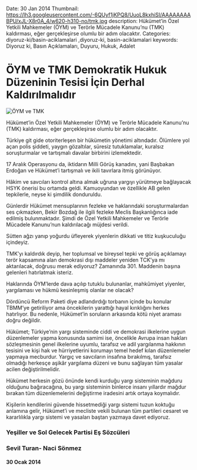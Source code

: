Date: 30 Jan 2014
Thumbnail: https://lh3.googleusercontent.com/-6QUyf1jKPQ8/UuoL8kxhiSI/AAAAAAAABPU/xJL-X8r0A_4/w620-h310-no/tmk.jpg
description: Hükümet’in Özel Yetkili Mahkemeler (ÖYM) ve Terörle Mücadele Kanunu’nu (TMK) kaldırması, eğer gerçekleşirse olumlu bir adım olacaktır. 
Categories: diyoruz-ki/basin-aciklamalari ,diyoruz-ki, basin-aciklamalari
keywords: Diyoruz ki, Basın Açıklamaları, Duyuru, Hukuk, Adalet

# ÖYM ve TMK Demokratik Hukuk Düzeninin Tesisi İçin Derhal Kaldırılmalıdır

![ÖYM ve TMK](https://lh3.googleusercontent.com/-6QUyf1jKPQ8/UuoL8kxhiSI/AAAAAAAABPU/xJL-X8r0A_4/w620-h310-no/tmk.jpg)

Hükümet’in Özel Yetkili Mahkemeler (ÖYM) ve Terörle Mücadele Kanunu’nu (TMK) kaldırması, eğer gerçekleşirse olumlu bir adım olacaktır.

Türkiye git gide otoriterleşen bir hükümetin yönetimi altındadır. Ölümlere yol açan polis şiddeti, yaygın gözaltılar, süresiz tutuklamalar, kuralsız soruşturmalar ve tartışmalı davalar birbirini izlemektedir.

17 Aralık Operasyonu da, iktidarın Milli Görüş kanadını, yani Başbakan Erdoğan ve Hükümet’i tartışmalı ve ikili tavırlara itmiş görünüyor.

Hâkim ve savcıları kontrol altına almak uğruna yargıyı yürütmeye bağlayacak HSYK önerisi bu ortamda geldi. Kamuoyundan ve özellikle AB gelen tepkilerle, neyse ki şimdilik donduruldu.

Günlerdir Hükümet mensuplarının fezleke ve haklarındaki soruşturmalardan ses çıkmazken, Bekir Bozdağ ile ilgili fezleke Meclis Başkanlığınca iade edilmiş bulunmaktadır. Şimdi de Özel Yetkili Mahkemeler ve Terörle Mücadele Kanunu’nun kaldırılacağı müjdesi verildi.

Sütten ağzı yanıp yoğurdu üfleyerek yiyenlerin dikkati ve titiz kuşkuculuğu içindeyiz.

TMK’yı kaldırdık deyip, her toplumsal ve bireysel tepki ve görüş açıklamayı terör kapsamına alan demokrasi dışı maddeler yeniden TCK’ya mı aktarılacak, doğrusu merak ediyoruz? Zamanında 301. Maddenin başına gelenleri hatırlatmak isteriz.

Haklarında ÖYM’lerde dava açılıp tutuklu bulunanlar, mahkûmiyet yiyenler, yargılaması ve hükmü kesinleşmiş olanlar ne olacak?

Dördüncü Reform Paketi diye adlandırdığı torbanın içinde bu konular TBMM’ye getiriliyor ama öncekilerin yarattığı hayal kırıklığını herkes hatırlıyor. Bu nedenle, Hükümet’in soruların arkasında kötü niyet araması doğru değildir.

Hükümet; Türkiye’nin yargı sisteminde ciddi ve demokrasi ilkelerine uygun düzenlemeler yapma konusunda samimi ise, öncelikle Avrupa insan hakları sözleşmesinin genel ilkelerine uyumlu, tarafsız ve adil yargılanma hakkının tesisini ve kişi hak ve hürriyetlerini korumayı temel hedef kılan düzenlemeler yapmaya mecburdur. Yargıç ve savcıların insafına bırakılmış, tarafsız olmadığı herkesçe aşikâr yargılama düzeni ve bunu sağlayan tüm yasalar acilen değiştirilmelidir.

Hükümet herkesin gözü önünde kendi kurduğu yargı sisteminin mağduru olduğunu bağıracağına, bu yargı sisteminin binlerce insanı yıllardır mağdur bırakan tüm düzenlemelerini değiştirme iradesini artık ortaya koymalıdır.

Kişilerin kendilerini güvende hissetmediği yargı sistemi tuzun koktuğu anlamına gelir, Hükümet’i ve mecliste vekili bulunan tüm partileri cesaret ve kararlılıkla yargı sistemi ve yasaları baştan yazmaya davet ediyoruz.

 
 
### Yeşiller ve Sol Gelecek Partisi Eş Sözcüleri
### Sevil Turan- Naci Sönmez

#### 30 Ocak 2014
